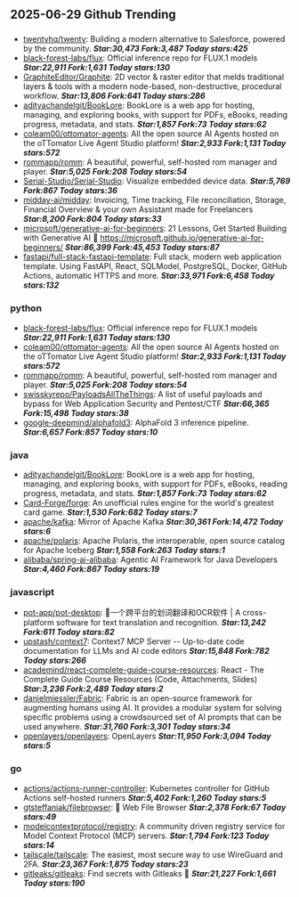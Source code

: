 ## 2025-06-29 Github Trending

### 
* [twentyhq/twenty](https://github.com/twentyhq/twenty): Building a modern alternative to Salesforce, powered by the community. ***Star:30,473 Fork:3,487 Today stars:425***
* [black-forest-labs/flux](https://github.com/black-forest-labs/flux): Official inference repo for FLUX.1 models ***Star:22,911 Fork:1,631 Today stars:130***
* [GraphiteEditor/Graphite](https://github.com/GraphiteEditor/Graphite): 2D vector & raster editor that melds traditional layers & tools with a modern node-based, non-destructive, procedural workflow. ***Star:13,806 Fork:641 Today stars:286***
* [adityachandelgit/BookLore](https://github.com/adityachandelgit/BookLore): BookLore is a web app for hosting, managing, and exploring books, with support for PDFs, eBooks, reading progress, metadata, and stats. ***Star:1,857 Fork:73 Today stars:62***
* [coleam00/ottomator-agents](https://github.com/coleam00/ottomator-agents): All the open source AI Agents hosted on the oTTomator Live Agent Studio platform! ***Star:2,933 Fork:1,131 Today stars:572***
* [rommapp/romm](https://github.com/rommapp/romm): A beautiful, powerful, self-hosted rom manager and player. ***Star:5,025 Fork:208 Today stars:54***
* [Serial-Studio/Serial-Studio](https://github.com/Serial-Studio/Serial-Studio): Visualize embedded device data. ***Star:5,769 Fork:867 Today stars:36***
* [midday-ai/midday](https://github.com/midday-ai/midday): Invoicing, Time tracking, File reconciliation, Storage, Financial Overview & your own Assistant made for Freelancers ***Star:8,200 Fork:804 Today stars:33***
* [microsoft/generative-ai-for-beginners](https://github.com/microsoft/generative-ai-for-beginners): 21 Lessons, Get Started Building with Generative AI 🔗 https://microsoft.github.io/generative-ai-for-beginners/ ***Star:86,399 Fork:45,453 Today stars:87***
* [fastapi/full-stack-fastapi-template](https://github.com/fastapi/full-stack-fastapi-template): Full stack, modern web application template. Using FastAPI, React, SQLModel, PostgreSQL, Docker, GitHub Actions, automatic HTTPS and more. ***Star:33,971 Fork:6,458 Today stars:132***

### python
* [black-forest-labs/flux](https://github.com/black-forest-labs/flux): Official inference repo for FLUX.1 models ***Star:22,911 Fork:1,631 Today stars:130***
* [coleam00/ottomator-agents](https://github.com/coleam00/ottomator-agents): All the open source AI Agents hosted on the oTTomator Live Agent Studio platform! ***Star:2,933 Fork:1,131 Today stars:572***
* [rommapp/romm](https://github.com/rommapp/romm): A beautiful, powerful, self-hosted rom manager and player. ***Star:5,025 Fork:208 Today stars:54***
* [swisskyrepo/PayloadsAllTheThings](https://github.com/swisskyrepo/PayloadsAllTheThings): A list of useful payloads and bypass for Web Application Security and Pentest/CTF ***Star:66,365 Fork:15,498 Today stars:38***
* [google-deepmind/alphafold3](https://github.com/google-deepmind/alphafold3): AlphaFold 3 inference pipeline. ***Star:6,657 Fork:857 Today stars:10***

### java
* [adityachandelgit/BookLore](https://github.com/adityachandelgit/BookLore): BookLore is a web app for hosting, managing, and exploring books, with support for PDFs, eBooks, reading progress, metadata, and stats. ***Star:1,857 Fork:73 Today stars:62***
* [Card-Forge/forge](https://github.com/Card-Forge/forge): An unofficial rules engine for the world's greatest card game. ***Star:1,530 Fork:682 Today stars:7***
* [apache/kafka](https://github.com/apache/kafka): Mirror of Apache Kafka ***Star:30,361 Fork:14,472 Today stars:6***
* [apache/polaris](https://github.com/apache/polaris): Apache Polaris, the interoperable, open source catalog for Apache Iceberg ***Star:1,558 Fork:263 Today stars:1***
* [alibaba/spring-ai-alibaba](https://github.com/alibaba/spring-ai-alibaba): Agentic AI Framework for Java Developers ***Star:4,460 Fork:867 Today stars:19***

### javascript
* [pot-app/pot-desktop](https://github.com/pot-app/pot-desktop): 🌈一个跨平台的划词翻译和OCR软件 | A cross-platform software for text translation and recognition. ***Star:13,242 Fork:611 Today stars:82***
* [upstash/context7](https://github.com/upstash/context7): Context7 MCP Server -- Up-to-date code documentation for LLMs and AI code editors ***Star:15,848 Fork:782 Today stars:266***
* [academind/react-complete-guide-course-resources](https://github.com/academind/react-complete-guide-course-resources): React - The Complete Guide Course Resources (Code, Attachments, Slides) ***Star:3,236 Fork:2,489 Today stars:2***
* [danielmiessler/Fabric](https://github.com/danielmiessler/Fabric): Fabric is an open-source framework for augmenting humans using AI. It provides a modular system for solving specific problems using a crowdsourced set of AI prompts that can be used anywhere. ***Star:31,760 Fork:3,301 Today stars:34***
* [openlayers/openlayers](https://github.com/openlayers/openlayers): OpenLayers ***Star:11,950 Fork:3,094 Today stars:5***

### go
* [actions/actions-runner-controller](https://github.com/actions/actions-runner-controller): Kubernetes controller for GitHub Actions self-hosted runners ***Star:5,402 Fork:1,260 Today stars:5***
* [gtsteffaniak/filebrowser](https://github.com/gtsteffaniak/filebrowser): 📂 Web File Browser ***Star:2,378 Fork:67 Today stars:49***
* [modelcontextprotocol/registry](https://github.com/modelcontextprotocol/registry): A community driven registry service for Model Context Protocol (MCP) servers. ***Star:1,794 Fork:123 Today stars:14***
* [tailscale/tailscale](https://github.com/tailscale/tailscale): The easiest, most secure way to use WireGuard and 2FA. ***Star:23,367 Fork:1,875 Today stars:23***
* [gitleaks/gitleaks](https://github.com/gitleaks/gitleaks): Find secrets with Gitleaks 🔑 ***Star:21,227 Fork:1,661 Today stars:190***
